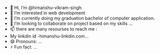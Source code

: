 - 👋 Hi, I’m @himanshu-vikram-singh
- 👀 I’m interested in web development
- 🌱 I’m currently doing my graduation bachelor of computer application.
- 💞️ I’m looking to collaborate on project based on my skills ...
- 📫 there are many resourses to reach me :
-  My linkdin id -himanshu-linkdin.com...
- 😄 Pronouns: ...
- ⚡ Fun fact: ...

<!---
himanshu-vikram-singh/himanshu-vikram-singh is a ✨ special ✨ repository because its `README.md` (this file) appears on your GitHub profile.
You can click the Preview link to take a look at your changes.
--->
